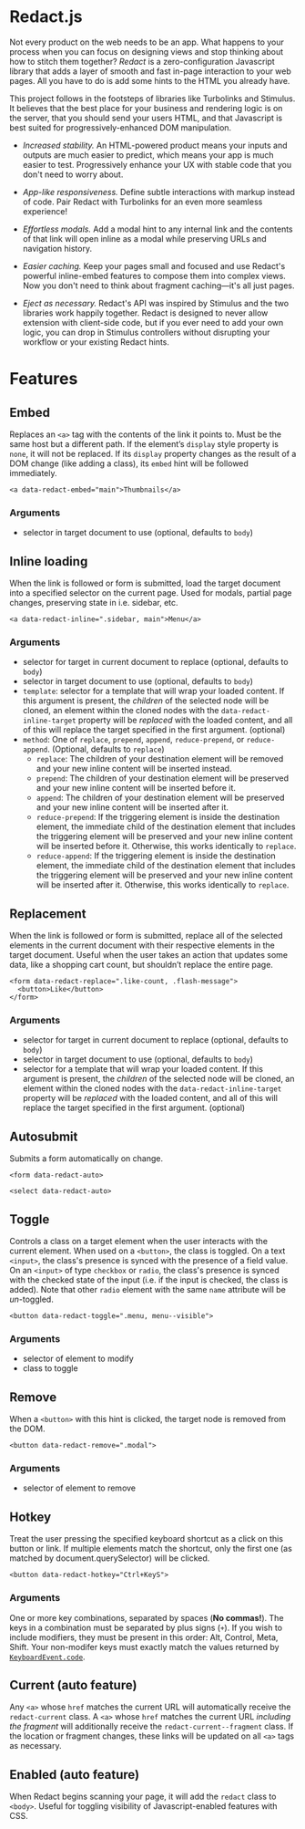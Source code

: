 # Redact.js

Not every product on the web needs to be an app. What happens to your process when you can focus on designing views and stop thinking about how to stitch them together? *Redact* is a zero-configuration Javascript library that adds a layer of smooth and fast in-page interaction to your web pages. All you have to do is add some hints to the HTML you already have.

This project follows in the footsteps of libraries like Turbolinks and Stimulus. It believes that the best place for your business and rendering logic is on the server, that you should send your users HTML, and that Javascript is best suited for progressively-enhanced DOM manipulation.

- *Increased stability.* An HTML-powered product means your inputs and outputs are much easier to predict, which means your app is much easier to test. Progressively enhance your UX with stable code that you don't need to worry about.

- *App-like responsiveness.* Define subtle interactions with markup instead of code. Pair Redact with Turbolinks for an even more seamless experience!

- *Effortless modals.* Add a modal hint to any internal link and the contents of that link will open inline as a modal while preserving URLs and navigation history.

- *Easier caching.* Keep your pages small and focused and use Redact's powerful inline-embed features to compose them into complex views. Now you don't need to think about fragment caching—it's all just pages.

- *Eject as necessary.* Redact's API was inspired by Stimulus and the two libraries work happily together. Redact is designed to never allow extension with client-side code, but if you ever need to add your own logic, you can drop in Stimulus controllers without disrupting your workflow or your existing Redact hints.

# Features

## Embed

Replaces an `<a>` tag with the contents of the link it points to. Must be the same host but a different path. If the element’s `display` style property is `none`, it will not be replaced. If its `display` property changes as the result of a DOM change (like adding a class), its `embed` hint will be followed immediately.

    <a data-redact-embed="main">Thumbnails</a>

### Arguments

- selector in target document to use (optional, defaults to `body`)

## Inline loading

When the link is followed or form is submitted, load the target document into a specified selector on the current page. Used for modals, partial page changes, preserving state in i.e. sidebar, etc.

    <a data-redact-inline=".sidebar, main">Menu</a>

### Arguments

- selector for target in current document to replace (optional, defaults to `body`)
- selector in target document to use (optional, defaults to `body`)
- `template`: selector for a template that will wrap your loaded content. If this argument is present, the _children_ of the selected node will be cloned, an element within the cloned nodes with the `data-redact-inline-target` property will be _replaced_ with the loaded content, and all of this will replace the target specified in the first argument. (optional)
- `method`: One of `replace`, `prepend`, `append`, `reduce-prepend`, or `reduce-append`. (Optional, defaults to `replace`)
  - `replace`: The children of your destination element will be removed and your new inline content will be inserted instead.
  - `prepend`: The children of your destination element will be preserved and your new inline content will be inserted before it.
  - `append`: The children of your destination element will be preserved and your new inline content will be inserted after it.
  - `reduce-prepend`: If the triggering element is inside the destination element, the immediate child of the destination element that includes the triggering element will be preserved and your new inline content will be inserted before it. Otherwise, this works identically to `replace`.
  - `reduce-append`: If the triggering element is inside the destination element, the immediate child of the destination element that includes the triggering element will be preserved and your new inline content will be inserted after it. Otherwise, this works identically to `replace`.

## Replacement

When the link is followed or form is submitted, replace all of the selected elements in the current document with their respective elements in the target document. Useful when the user takes an action that updates some data, like a shopping cart count, but shouldn’t replace the entire page.

    <form data-redact-replace=".like-count, .flash-message">
      <button>Like</button>
    </form>

### Arguments

- selector for target in current document to replace (optional, defaults to `body`)
- selector in target document to use (optional, defaults to `body`)
- selector for a template that will wrap your loaded content. If this argument is present, the _children_ of the selected node will be cloned, an element within the cloned nodes with the `data-redact-inline-target` property will be _replaced_ with the loaded content, and all of this will replace the target specified in the first argument. (optional)

## Autosubmit

Submits a form automatically on change.

    <form data-redact-auto>

    <select data-redact-auto>

## Toggle

Controls a class on a target element when the user interacts with the current element. When used on a `<button>`, the class is toggled. On a text `<input>`, the class's presence is synced with the presence of a field value. On an `<input>` of type `checkbox` or `radio`, the class's presence is synced with the checked state of the input (i.e. if the input is checked, the class is added). Note that other `radio` element with the same `name` attribute will be _un_-toggled.

    <button data-redact-toggle=".menu, menu--visible">

### Arguments

- selector of element to modify
- class to toggle

## Remove

When a `<button>` with this hint is clicked, the target node is removed from the DOM.

    <button data-redact-remove=".modal">

### Arguments

- selector of element to remove

## Hotkey

Treat the user pressing the specified keyboard shortcut as a click on this button or link. If multiple elements match the shortcut, only the first one (as matched by document.querySelector) will be clicked.

    <button data-redact-hotkey="Ctrl+KeyS">

### Arguments

One or more key combinations, separated by spaces (**No commas!**). The keys in a combination must be separated by plus signs (`+`). If you wish to include modifiers, they must be present in this order: Alt, Control, Meta, Shift. Your non-modifer keys must exactly match the values returned by [`KeyboardEvent.code`](https://developer.mozilla.org/en-US/docs/Web/API/KeyboardEvent/code).

## Current (auto feature)

Any `<a>` whose `href` matches the current URL will automatically receive the `redact-current` class. A `<a>` whose `href` matches the current URL _including the fragment_ will additionally receive the `redact-current--fragment` class. If the location or fragment changes, these links will be updated on all `<a>` tags as necessary.

## Enabled (auto feature)

When Redact begins scanning your page, it will add the `redact` class to `<body>`. Useful for toggling visibility of Javascript-enabled features with CSS.
